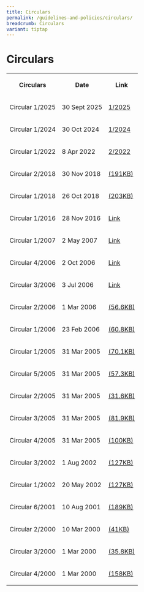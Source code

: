 ```yaml
---
title: Circulars
permalink: /guidelines-and-policies/circulars/
breadcrumb: Circulars
variant: tiptap
---
```

<h1>Circulars</h1>
<table style="minWidth: 75px">
<colgroup>
<col>
<col>
<col>
</colgroup>
<tbody>
<tr>
<th rowspan="1" colspan="1">
<p>Circulars</p>
</th>
<th rowspan="1" colspan="1">
<p>Date</p>
</th>
<th rowspan="1" colspan="1">
<p>Link</p>
</th>
</tr>
<tr>
<td rowspan="1" colspan="1">
<p>Circular 1/2025</p>
</td>
<td rowspan="1" colspan="1">
<p>30 Sept 2025</p>
</td>
<td rowspan="1" colspan="1">
<p><a href="LSB_Circular_1_2025_Publication_Final_30Sep2025" rel="noopener nofollow" target="_blank">1/2025</a>
</p>
</td>
</tr>
<tr>
<td rowspan="1" colspan="1">
<p>Circular 1/2024</p>
</td>
<td rowspan="1" colspan="1">
<p>30 Oct 2024</p>
</td>
<td rowspan="1" colspan="1">
<p><a href="/files/CIRCULAR_1_2024.pdf" rel="noopener nofollow" target="_blank">1/2024</a>
</p>
</td>
</tr>
<tr>
<td rowspan="1" colspan="1">
<p>Circular 1/2022</p>
</td>
<td rowspan="1" colspan="1">
<p>8 Apr 2022</p>
</td>
<td rowspan="1" colspan="1">
<p><a href="/files/LSB_Circular_1-2022_CPD_Publication_8Apr2022.pdf" rel="noopener nofollow" target="_blank">2/2022</a>
</p>
</td>
</tr>
<tr>
<td rowspan="1" colspan="1">
<p>Circular 2/2018</p>
</td>
<td rowspan="1" colspan="1">
<p>30 Nov 2018</p>
</td>
<td rowspan="1" colspan="1">
<p><a href="/files/LSBCir2-2018_AWARENESSONADOPTIONOFNEWTECHNOLOGIES.pdf" rel="noopener noreferrer nofollow" target="_blank">(191KB)</a>
</p>
</td>
</tr>
<tr>
<td rowspan="1" colspan="1">
<p>Circular 1/2018</p>
</td>
<td rowspan="1" colspan="1">
<p>26 Oct 2018</p>
</td>
<td rowspan="1" colspan="1">
<p><a href="/files/page1.pdf" rel="noopener noreferrer nofollow" target="_blank">(203KB)</a>
</p>
</td>
</tr>
<tr>
<td rowspan="1" colspan="1">
<p>Circular 1/2016</p>
</td>
<td rowspan="1" colspan="1">
<p>28 Nov 2016</p>
</td>
<td rowspan="1" colspan="1">
<p><a href="/circular/circular-1-2016/" rel="noopener noreferrer nofollow" target="_blank">Link</a>
</p>
</td>
</tr>
<tr>
<td rowspan="1" colspan="1">
<p>Circular 1/2007</p>
</td>
<td rowspan="1" colspan="1">
<p>2 May 2007</p>
</td>
<td rowspan="1" colspan="1">
<p><a href="/circular/circular-1-2007/" rel="noopener noreferrer nofollow" target="_blank">Link</a>
</p>
</td>
</tr>
<tr>
<td rowspan="1" colspan="1">
<p>Circular 4/2006</p>
</td>
<td rowspan="1" colspan="1">
<p>2 Oct 2006</p>
</td>
<td rowspan="1" colspan="1">
<p><a href="/circular/circular-4-2006/" rel="noopener noreferrer nofollow" target="_blank">Link</a>
</p>
</td>
</tr>
<tr>
<td rowspan="1" colspan="1">
<p>Circular 3/2006</p>
</td>
<td rowspan="1" colspan="1">
<p>3 Jul 2006</p>
</td>
<td rowspan="1" colspan="1">
<p><a href="/circular/circular-3-2006/" rel="noopener noreferrer nofollow" target="_blank">Link</a>
</p>
</td>
</tr>
<tr>
<td rowspan="1" colspan="1">
<p>Circular 2/2006</p>
</td>
<td rowspan="1" colspan="1">
<p>1 Mar 2006</p>
</td>
<td rowspan="1" colspan="1">
<p><a href="/files/linkclick573aa.pdf" rel="noopener noreferrer nofollow" target="_blank">(56.6KB)</a>
</p>
</td>
</tr>
<tr>
<td rowspan="1" colspan="1">
<p>Circular 1/2006</p>
</td>
<td rowspan="1" colspan="1">
<p>23 Feb 2006</p>
</td>
<td rowspan="1" colspan="1">
<p><a href="/files/linkclick5acc.pdf" rel="noopener noreferrer nofollow" target="_blank">(60.8KB)</a>
</p>
</td>
</tr>
<tr>
<td rowspan="1" colspan="1">
<p>Circular 1/2005</p>
</td>
<td rowspan="1" colspan="1">
<p>31 Mar 2005</p>
</td>
<td rowspan="1" colspan="1">
<p><a href="/files/linkclick057c.pdf" rel="noopener noreferrer nofollow" target="_blank">(70.1KB)</a>
</p>
</td>
</tr>
<tr>
<td rowspan="1" colspan="1">
<p>Circular 5/2005</p>
</td>
<td rowspan="1" colspan="1">
<p>31 Mar 2005</p>
</td>
<td rowspan="1" colspan="1">
<p><a href="/files/linkclickb881.pdf" rel="noopener noreferrer nofollow" target="_blank">(57.3KB)</a>
</p>
</td>
</tr>
<tr>
<td rowspan="1" colspan="1">
<p>Circular 2/2005</p>
</td>
<td rowspan="1" colspan="1">
<p>31 Mar 2005</p>
</td>
<td rowspan="1" colspan="1">
<p><a href="/files/linkclickdd6b.pdf" rel="noopener noreferrer nofollow" target="_blank">(31.6KB)</a>
</p>
</td>
</tr>
<tr>
<td rowspan="1" colspan="1">
<p>Circular 3/2005</p>
</td>
<td rowspan="1" colspan="1">
<p>31 Mar 2005</p>
</td>
<td rowspan="1" colspan="1">
<p><a href="/files/linkclick9f92.pdf" rel="noopener noreferrer nofollow" target="_blank">(81.9KB)</a>
</p>
</td>
</tr>
<tr>
<td rowspan="1" colspan="1">
<p>Circular 4/2005</p>
</td>
<td rowspan="1" colspan="1">
<p>31 Mar 2005</p>
</td>
<td rowspan="1" colspan="1">
<p><a href="/files/linkclickc01b.pdf" rel="noopener noreferrer nofollow" target="_blank">(100KB)</a>
</p>
</td>
</tr>
<tr>
<td rowspan="1" colspan="1">
<p>Circular 3/2002</p>
</td>
<td rowspan="1" colspan="1">
<p>1 Aug 2002</p>
</td>
<td rowspan="1" colspan="1">
<p><a href="/files/LSB-Circular-3-2002.pdf" rel="noopener noreferrer nofollow" target="_blank">(127KB)</a>
</p>
</td>
</tr>
<tr>
<td rowspan="1" colspan="1">
<p>Circular 1/2002</p>
</td>
<td rowspan="1" colspan="1">
<p>20 May 2002</p>
</td>
<td rowspan="1" colspan="1">
<p><a href="/files/linkclicked9a.pdf" rel="noopener noreferrer nofollow" target="_blank">(127KB)</a>
</p>
</td>
</tr>
<tr>
<td rowspan="1" colspan="1">
<p>Circular 6/2001</p>
</td>
<td rowspan="1" colspan="1">
<p>10 Aug 2001</p>
</td>
<td rowspan="1" colspan="1">
<p><a href="/files/linkclickdabc.pdf" rel="noopener noreferrer nofollow" target="_blank">(189KB)</a>
</p>
</td>
</tr>
<tr>
<td rowspan="1" colspan="1">
<p>Circular 2/2000</p>
</td>
<td rowspan="1" colspan="1">
<p>10 Mar 2000</p>
</td>
<td rowspan="1" colspan="1">
<p><a href="/files/linkclick1fd0.pdf" rel="noopener noreferrer nofollow" target="_blank">(41KB)</a>
</p>
</td>
</tr>
<tr>
<td rowspan="1" colspan="1">
<p>Circular 3/2000</p>
</td>
<td rowspan="1" colspan="1">
<p>1 Mar 2000</p>
</td>
<td rowspan="1" colspan="1">
<p><a href="/files/linkclick7c0b.pdf" rel="noopener noreferrer nofollow" target="_blank">(35.8KB)</a>
</p>
</td>
</tr>
<tr>
<td rowspan="1" colspan="1">
<p>Circular 4/2000</p>
</td>
<td rowspan="1" colspan="1">
<p>1 Mar 2000</p>
</td>
<td rowspan="1" colspan="1">
<p><a href="/files/linkclick6e5a.pdf" rel="noopener noreferrer nofollow" target="_blank">(158KB)</a>
</p>
</td>
</tr>
</tbody>
</table>
<p></p>